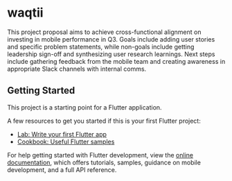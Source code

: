 # waqtii

This project proposal aims to achieve cross-functional alignment on investing in mobile performance in Q3. Goals include adding user stories and specific problem statements, while non-goals include getting leadership sign-off and synthesizing user research learnings. Next steps include gathering feedback from the mobile team and creating awareness in appropriate Slack channels with internal comms.

## Getting Started

This project is a starting point for a Flutter application.

A few resources to get you started if this is your first Flutter project:

- [Lab: Write your first Flutter app](https://docs.flutter.dev/get-started/codelab)
- [Cookbook: Useful Flutter samples](https://docs.flutter.dev/cookbook)

For help getting started with Flutter development, view the
[online documentation](https://docs.flutter.dev/), which offers tutorials,
samples, guidance on mobile development, and a full API reference.
